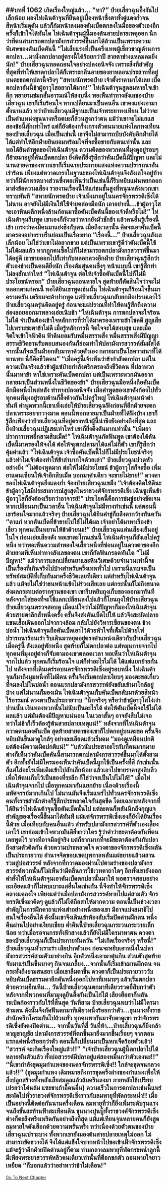 ##บทที่ 1062 เกิดเรื่องใหญ่แล้ว...
“หา?” ป๋ายเสี่ยวฉุนอึ้งงันไปเล็กน้อย มองไห่เฉินต้าจุนที่ยืนอยู่เบื้องหน้าซึ่งตาทั้งคู่แดงก่ำจนสีหน้าเริ่มดุดัน แล้วก็ก้มหน้าลงมองคันเบ็ดตกลงในมือของตัวเองอีกครั้งก็เข้าใจได้ทันใด ไห่เฉินต้าจุนผู้นี้มองต้นสายปลายเหตุออก นึกว่าที่ตนสามารถตกปลามังกรสวรรค์ขึ้นมาได้ล้วนเป็นเพราะความพิเศษของคันเบ็ดคันนี้
“ไม่เสียแรงที่เป็นครึ่งเทพผู้เชี่ยวชาญด้านการตกปลา...มานั่งตกปลาอยู่ตรงนี้ได้ร้อยกว่าปี สายตาช่างแหลมคมยิ่งนัก!” ป๋ายเสี่ยวฉุนทอดถอนใจอย่างปลงอนิจจัง เพราะสิ่งที่สำคัญที่สุดที่ทำให้เขาตกปลาได้ก็เพราะกลิ่นอายของยาหลอนประสาทที่อยู่บนตะขอตกปลานี้จริงๆ
“สหายนักพรตป๋าย เจ้าตั้งราคามาได้เลย เบ็ดตกปลาอันนี้ข้าผู้อาวุโสอยากได้มาก!” ไห่เฉินต้าจุนสูดลมหายใจเข้าลึก พยายามข่มกลั้นอารมณ์ให้สงบนิ่ง พอเห็นท่าทางลังเลของป๋ายเสี่ยวฉุน เขาก็เริ่มร้อนใจ
หากเปลี่ยนมาเป็นคนอื่น เขาคงแย่งเอามาตั้งนานแล้ว ทว่าป๋ายเสี่ยวฉุนมีฐานะเป็นเจ้าพระยาทงเทียน ไม่ว่าจะเป็นตำแหน่งขุนนางหรือตบะก็ล้วนสูงกว่าตน แม้ว่าเขาจะไม่แยแสสองข้อนี้สักเท่าไหร่ แต่ก็ยังต้องกริ่งเกรงตัวตนนายแห่งโลกทงเทียนของป๋ายเสี่ยวฉุน
เมื่อเป็นเช่นนี้ เขาจึงไม่สามารถบีบบังคับอีกฝ่ายได้ ได้แต่ทำให้อีกฝ่ายยินยอมพร้อมใจที่จะซื้อขายกับตนเท่านั้น
และพอได้ยินคำพูดของไห่เฉินต้าจุน ความคิดของพวกคนที่มุงดูอยู่รอบๆ ก็ย้ายมาอยู่ที่คันเบ็ดตกปลา ยิ่งคิดก็ยิ่งรู้สึกว่าคันเบ็ดนี้มีปัญหา และไม่นานสายตาของพวกเขาก็เริ่มฉายประกายแสงแห่งความปรารถนาอันเร่าร้อน
เพียงแต่หวาดเกรงในฐานะของไห่เฉินต้าจุนจึงลังเลใจอยู่บ้าง ทว่าก็มีนักพรตบางส่วนซึ่งพอเห็นว่าเป็นเช่นนี้ก็รีบหยิบแผ่นหยกออกมาส่งข้อความเสียง รายงานเรื่องนี้ให้แก่ชนชั้นสูงที่หนุนหลังพวกเขาทราบทันที
“สหายนักพรตป๋าย เจ้าเพิ่งมาอยู่ในนครจักรพรรดิเซิ่งได้ไม่นาน อาจยังไม่มีเงินให้ใช้จ่ายคล่องมือนัก เอาอย่างนี้...ข้าผู้อาวุโสจะเอาหินผลึกหนึ่งล้านก้อนมาซื้อคันเบ็ดคันนี้ของเจ้าดีหรือไม่!” ไห่เฉินต้าจุนรีบพูด เขาเองก็กังวลว่าหากยังมัวชักช้า แล้วคนอื่นรู้เรื่องนี้เข้า เกรงว่าคงมีคนมาแย่งชิงกับตน เมื่อถึงเวลานั้น คิดจะเอาคันเบ็ดนี้มาครองอย่างราบรื่นย่อมเป็นเรื่องยาก
“เรื่องนี้...” ป๋ายเสี่ยวฉุนลังเลเล็กน้อย ไม่ใช่ว่าเขาไม่อยากขาย แต่เป็นเพราะเขารู้ดีว่าคันเบ็ดนี้ใช้ไม่ได้ผลแล้ว หากถูกคนซื้อไปก็ไม่สามารถตกปลามังกรสวรรค์ขึ้นมาได้อยู่ดี เขาขายออกไปก็เท่ากับหลอกลวงอีกฝ่าย
ป๋ายเสี่ยวฉุนรู้สึกว่าตัวเองช่างเป็นคนดียิ่งนัก เรื่องต้มตุ๋นคนซึ่งๆ หน้าแบบนี้ เขารู้สึกทำไม่ลงสักเท่าไหร่
“ไห่เฉินต้าจุน ต่อให้เจ้าซื้อคันเบ็ดนี้ไปก็ไม่มีประโยชน์หรอก” ป๋ายเสี่ยวฉุนถอนหายใจ สุดท้ายก็ตัดสินใจว่าจะไม่หลอกตาแก่คนนี้ พอได้ยินเขาพูดเช่นนั้น ไห่เฉินต้าจุนก็ร้อนใจขึ้นมาครามครัน เตรียมจะอ้าปากพูด แต่ป๋ายเสี่ยวฉุนกลับยกมือปรามเอาไว้
ป๋ายเสี่ยวฉุนครุ่นคิดอยู่ครู่ ก่อนจะแผ่ปราณที่ทำให้คนรู้สึกถึงความล่องลอยออกมาพลางเอ่ยเนิบช้า
“ไห่เฉินต้าจุน การตกปลาจะใจร้อนไม่ได้ จำเป็นต้องเข้าใจหลักการที่ว่าได้มาครองเพราะข้าโชคดี สูญเสียไปเพราะชะตาข้าไม่ดี เมื่อรู้หลักการนี้ จิตใจจะได้สงบสุข และเมื่อจิตใจเข้าใจฟ้าดิน ฟ้าดินยอมรับหมื่นสรรพสิ่ง หมื่นสรรพสิ่งมีปัญญา สรรพชีวิตขานรับตอบสนองกันก็ย่อมทำให้ปลามังกรสวรรค์สัมผัสได้ จากนั้นก็จะเป็นฝ่ายกลับมาหาด้วยตัวเอง กลายมาเป็นโชควาสนาที่ได้พานพบ นี่ก็คือชีวิตคน”
“เมื่อครู่นี้เจ้าเห็นว่าข้ากำลังตกปลา แต่ในความเป็นจริงแล้วข้าผู้แซ่ป๋ายกำลังตรึกตรองถึงชีวิตคน ที่ปลาพวกนั้นมาหาข้า หาใช่เพราะคันเบ็ดตกปลา แต่เป็นเพราะพวกมันอยากกลายมาเป็นส่วนหนึ่งในชีวิตของข้า” ป๋ายเสี่ยวฉุนมือหนึ่งถือคันเบ็ด อีกมือหนึ่งไพล่หลัง ท่าทางปลงอนิจจัง เมื่อคำพูดของเขาดังก้องไปทั่ว ทุกคนที่มุงอยู่รอบด้านก็อึ้งค้างกันไปครู่ใหญ่
ไห่เฉินต้าจุนหน้าดำทันที คำพูดพวกนี้เขาเพิ่งเอ่ยให้ป๋ายเสี่ยวฉุนฟังก่อนที่อีกฝ่ายจะตกปลาเพราะอยากวางมาด ตอนนี้พอกลายมาเป็นฝ่ายที่ได้ฟังบ้าง เขาก็รู้สึกเพียงว่าป๋ายเสี่ยวฉุนที่อยู่ตรงหน้าผู้นี้น่าชิงชังอย่างถึงที่สุด และยิ่งป๋ายเสี่ยวฉุนปฏิเสธเท่าไหร่ เขาก็ยิ่งดึงดันมากเท่านั้น
“เพิ่มยาปราการเทพอีกสามสิบเม็ด!” ไห่เฉินต้าจุนกัดฟันพูด เขาต้องได้คันเบ็ดนี้มาครองให้จงได้ ต่อให้จะตกปลามาได้แค่ไม่กี่ตัว เขาก็รู้สึกว่าคุ้มค่าแล้ว
“ไห่เฉินต้าจุน เจ้าซื้อคันเบ็ดนี้ไปก็ไม่มีประโยชน์จริงๆ แล้วทำไมเจ้าต้องทำให้ข้าลำบากใจด้วยเล่า” ป๋ายเสี่ยวฉุนปวดหัวอย่างยิ่ง
“ไม่ต้องพูดมาก ต่อให้ไม่มีประโยชน์ ข้าผู้อาวุโสก็จะซื้อ เพิ่มยาแดนเซียนให้เจ้าอีกสิบเม็ด บอกมาคำเดียว จะขายไม่ขาย!” ดวงตาของไห่เฉินต้าจุนยิ่งแดงก่ำ จ้องป๋ายเสี่ยวฉุนเขม็ง
“เจ้าต้องคิดให้ดีนะ ข้าผู้อาวุโสมีประสบการณ์สูงสุดในราชวงศ์จักรพรรดิเซิ่ง เฉินซูเห็นข้าผู้อาวุโสก็ยังต้องเรียกว่าอาจารย์!” ประโยคนี้คือการข่มขู่อย่างชัดเจน หากเปลี่ยนมาเป็นเวลาอื่น ไห่เฉินต้าจุนไม่มีทางทำเช่นนี้ แต่ตอนนี้เขาร้อนใจมากแล้วจริงๆ
ป๋ายเสี่ยวฉุนได้ยินคำขู่ก็ถลึงตากว้างทันควัน
“ตาแก่ หากคันเบ็ดที่ข้าขายไปใช้ไม่ได้ผล เจ้าอย่าได้มาหาเรื่องข้าเชียว ทุกคนเป็นพยานให้ข้าด้วยนะ!” ป๋ายเสี่ยวฉุนแค่นเสียงเย็นอยู่ในใจ ก่อนเอ่ยเสียงดัง
พอเขาตะโกนเช่นนี้ ไห่เฉินต้าจุนก็ลังเลไปครู่หนึ่ง ทว่าพอเห็นความลำพองใจเสี้ยวหนึ่งที่ซ่อนอยู่ในดวงตาของอีกฝ่ายยามที่เห็นท่าทางลังเลของตน เขาก็กัดฟันกรอดทันใด
“ไม่มีปัญหา!” แม้ว่าการแลกเปลี่ยนยาและหินวิเศษด้วยจำนวนเท่านี้จะเป็นเรื่องที่เกินจริงไปบ้างสำหรับครึ่งเทพทั่วไป เพราะนี่แทบจะเป็นทรัพย์สมบัติที่เก็บกันมาครึ่งชีวิตเลยทีเดียว แต่สำหรับไห่เฉินต้าจุนแล้ว แม้จะไม่ใช่ว่าขนหน้าแข้งไม่ร่วงเสียเลย แต่กระนั้นก็ไม่ถึงขนาดส่งผลกระทบต่อรากฐานของเขา
เขารีบหยิบถุงเก็บของออกมาทันที หลังจากใส่ของที่จะใช้แลกเปลี่ยนลงไปแล้วก็โยนถุงให้ป๋ายเสี่ยวฉุน ป๋ายเสี่ยวฉุนตรวจสอบดู เมื่อแน่ใจว่าไม่มีปัญหาก็มองไห่เฉินต้าจุนด้วยสายตาลึกล้ำหนึ่งครั้ง ครั้นจึงส่งคันเบ็ดไปให้ แล้วจึงสะบัดปลายแขนเสื้อเดินออกไปจากวงล้อม กลับไปยังวิหารเซียนของตน
ข้างบ่อน้ำ ไห่เฉินต้าจุนถือคันเบ็ดเอาไว้ด้วยหัวใจที่เต็มไปด้วยไฟปรารถนาร้อนเร่า รีบเดินมาหยุดอยู่ตรงตำแหน่งเดียวกับป๋ายเสี่ยวฉุนเมื่อครู่นี้ ลังเลอยู่พักหนึ่ง สุดท้ายก็ไม่ตกปลาต่อ แต่หมุนกายจากไป
ทุกคนที่มุงอยู่ต่างก็จับตามองเขาตลอดเวลา พอเห็นว่าไห่เฉินต้าจุนจากไปแล้ว ทุกคนก็เริ่มร้อนใจ แต่ก็ทำอะไรไม่ได้ ได้แต่แยกย้ายกันไป
หลังจากที่เดินเตร่รอบนครจักรพรรดิเซิ่งอยู่รอบหนึ่ง ไห่เฉินต้าจุนก็มาถึงมุมหนึ่งที่ไม่มีคน ครั้นจึงเริ่มตกปลาเงียบๆ มองตะขอเกี่ยวที่จมลงไปในบ่อน้ำ ตอนแรกปลามังกรสวรรค์ยังขยับเข้ามาใกล้อยู่บ้าง แต่ไม่นานก็มองเมิน ไห่เฉินต้าจุนเก็บคันเบ็ดกลับมาด้วยสีหน้าไร้อารมณ์ ดวงตาเป็นประกายวาบ
“นึกจริงๆ หรือว่าข้าผู้อาวุโสโง่เง่าปานนั้น เงินทองพวกนั้นไม่นับเป็นอะไรได้ ต่อให้คันเบ็ดนี้จะใช้ไม่ได้ผลแล้ว แต่มันต้องมีปัญหาแน่นอน ในเวลาสั้นๆ อาจยังสืบไม่เจอ ทว่าไม่ช้าก็เร็วต้องรู้ต้นสายปลายเหตุแน่!”
หลังจากที่ไห่เฉินต้าจุนกวาดตามองคันเบ็ด สุดท้ายสายตาของเขาก็ไปตกอยู่บนตะขอ ครั้นจึงหยิบมันขึ้นมาดูใกล้ๆ อย่างละเอียดแล้วเริ่มดม
“มองดูเหมือนปกติ แต่ต้องมีความผิดปกติแน่!”
“แล้วนับประสาอะไรกับที่คนมากมายต่างก็เห็นว่าคันเบ็ดคันนี้สามารถตกปลามังกรสวรรค์ขึ้นมาได้ตั้งสามตัว อีกทั้งยังไม่มีใครมองเห็นว่าคันเบ็ดนี้ถูกใช้เป็นครั้งที่สี่ ถ้าเช่นนั้นก็แค่ใส่อะไรเพิ่มเติมเข้าไปสักเล็กน้อย แล้วเอาไปขายราคาสูงลิบลิ่ว เพื่อให้คนเก็บไว้เป็นของที่ระลึก ก็ใช่ว่าจะเป็นไปไม่ได้!”
เมื่อไห่เฉินต้าจุนจากไป เมื่อทุกคนพากันแยกย้าย เนื่องด้วยเรื่องนี้มหัศจรรย์มากเกินไป ไม่นานมันจึงเริ่มแพร่ไปทั่วนครจักรพรรดิเซิ่ง คนทั้งราชสำนักต่างก็รู้สึกประหลาดใจกันสุดขีด โดยเฉพาะหลังจากที่ได้ยินว่าไห่เฉินต้าจุนซื้อคันเบ็ดนั้นไป แต่ละคนก็พลันนึกถึงกุญแจสำคัญของเรื่องนี้ขึ้นมาได้ทันที
แม้แต่จักรพรรดิเซิ่งเองก็ยังได้ยินเรื่องนี้ด้วย เมื่อเทียบกับคนอื่นแล้ว สำหรับปลามังกรสวรรค์ที่ตัวเองเลี้ยงเอาไว้ เขาย่อมเข้าใจพวกมันดียิ่งกว่าใคร รู้ว่าคำว่าชะตาต้องกันที่ตนเคยพูดไว้ บางทีอาจมีอยู่จริง แต่ก็ยากมากที่จะมีชะตาต้องกันกับปลาถึงสามตัวติดกัน
ด้วยความประหลาดใจ ดวงตาของจักรพรรดิเซิ่งพลันเป็นประกายวาบ อำนาจจิตขอบเขตบุพกาลพลันแผ่ขยายแล้วผสานรวมสู่บ่อสวรรค์ หลังจากที่กวาดมองผ่านไปตามร่างของปลามังกรสวรรค์พวกนั้นก็ไม่เห็นว่ามีคลื่นการใช้เวทคาถาใดๆ
อีกทั้งเขายังออกคำสั่งให้ไห่เฉินต้าจุนเอาคันเบ็ดตกปลานั้นมาให้ พอตรวจสอบอย่างละเอียดแล้วก็ไม่พบเบาะแสอื่นใดเช่นกัน
นี่จึงทำให้จักรพรรดิเซิ่งคลางแคลงใจ เพียงแต่ว่าเมื่อปลามังกรสวรรค์หายไปแค่สามตัว จักรพรรดิเซิ่งมาคิดๆ ดูแล้วก็ไม่ได้ถือสาให้มากความ ตอนนี้เป็นช่วงเวลาสำคัญในการฝึกคาถาแห่งเต๋าอย่างหนึ่งของเขา มิอาจแบ่งสมาธิไปสนใจเรื่องอื่นได้ ดังนั้นเขาจึงเดินเข้าห้องลับเริ่มปิดด่านฝึกตน
หนึ่งคืนผ่านไปอย่างเงียบเชียบ ค่ำคืนนี้ป๋ายเสี่ยวฉุนกระวนกระวายเล็กน้อย ทว่าเมื่อรอจนกระทั่งฟ้าสางแล้วก็ยังไม่มีใครมาหาตน ดวงตาของป๋ายเสี่ยวฉุนก็เป็นประกายทันควัน
“ไม่เกิดเรื่องจริงๆ หรือนี่!” ป๋ายเสี่ยวฉุนหัวเราะร่า เลียปากตัวเอง ก่อนจะหยิบเอาหนึ่งในปลามังกรสวรรค์สามตัวมาย่างกิน อีกตัวหนึ่งเอามาตุ๋นกิน ส่วนตัวสุดท้ายจับมาแร่เป็นชิ้นบางๆ กินจนเกลี้ยง...จากนั้นก็เริ่มเข้าฌานฝึกตน จนกระทั่งถึงยามสนธยา เมื่อเขาลืมตาขึ้น ดวงตาก็เป็นประกายวาววับ หยิบคันเบ็ดธรรมดาอีกคันหนึ่งออกไปหาที่เหมาะๆ แล้วเริ่มตกปลาด้วยความฮึกเหิม...
วันนี้ป๋ายเสี่ยวฉุนตกมาทีเดียวรวดยี่สิบกว่าตัว หลังจากที่พวกคนที่มามุงดูยืนอึ้งกันเป็นไก่ไม้ เสียงฮือฮาก็พลันระเบิดก้องราวกับไร้ที่สิ้นสุด
วันที่สาม ป๋ายเสี่ยวฉุนพบว่าไม่มีใครมาห้ามตน ดังนั้นจึงกัดฟันตกมาทีเดียวหนึ่งร้อยกว่าตัว...ขุนนางทั้งราชสำนักครึกโครมกันไปถ้วนทั่ว ทุกคนพากันมาจับตาดูเขา ทว่าจักรพรรดิเซิ่งยังคงปิดด่าน...
จากนั้นวันที่สี่ วันที่ห้า...ป๋ายเสี่ยวฉุนก็ยิ่งกล้าหาญชาญชัย ปลามังกรสวรรค์ที่ตกขึ้นมายิ่งมากขึ้นเรื่อยๆ จากตอนแรกแค่หนึ่งร้อยกว่าตัว ตอนนี้ก็เปลี่ยนมาเป็นหกเจ็ดร้อยตัวแล้ว!
“สวรรค์ จะเกิดเรื่องใหญ่แล้ว!!”
“เจ้าป๋ายเสี่ยวฉุนผู้นี้ตกปลาไปได้หลายพันตัวแล้ว ทั้งบ่อสวรรค์มีปลาอยู่แค่สองหมื่นกว่าตัวเองนะ!!”
“นี่เขากำลังขุดมุมกำแพงของนครจักรพรรดิเซิ่ง!! ใกล้จะขุดจนกลวงแล้ว!!” (ขุดมุมกำแพง เดิมหมายถึงการขุดครึ่งล่างของกำแพงเพื่อให้สิ่งปลูกสร้างทั้งหลังเสียสมดุลแล้วล้มครืนลงมา ภายหลังใช้เปรียบเปรยว่าโค่นล้ม แซะขาเก้าอี้คนอื่น)
ความเร็วในการตกปลาเช่นนี้แพร่สะพัดไปทั่วราชวงศ์จักรพรรดิเซิ่งราวกับลมพายุที่พัดกระหน่ำ!! เมื่อเป็นอย่างนี้ติดต่อกันนานครึ่งเดือน ลมพายุที่ว่าก็ยิ่งเพิ่มระดับรุนแรงจนถึงขั้นสะท้านฟ้าสะเทือนดิน ขุนนางบุ๋นบู๊ทั้งราชวงศ์จักรพรรดิเซิ่งต่างก็ตะลึงพรึงเพริดกันอย่างถึงที่สุด แม้แต่เทียนจุนหลายคนก็ยังสูดลมหายใจดังเฮือกด้วยความพรั่นพรึง ทว่าเนื่องด้วยตัวตนของป๋ายเสี่ยวฉุนเปราะบาง ทั้งพวกเขายังมองต้นสายปลายเหตุไม่ออก ไม่สามารถขัดขวางได้ จึงได้แต่แข็งใจบากหน้าไปขอเข้าเฝ้าจักรพรรดิเซิ่งแม้จะรู้ว่าอีกฝ่ายปิดด่านอยู่ก็ตาม
ท่ามกลางลมพายุที่พัดกระหน่ำลูกนี้ มีเพียงพระยาสวรรค์หลิวคนเดียวเท่านั้นที่ตีอกชกตัว ถอนหายใจยาวเหยียด
“ก็บอกแล้วว่าอย่าหาว่าข้าไม่เตือน!”
------


[Go To Next Chapter]( ./35.md)